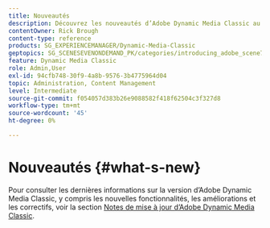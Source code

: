 ```yaml
---
title: Nouveautés
description: Découvrez les nouveautés d’Adobe Dynamic Media Classic au moyen des notes de mise à jour actuelles.
contentOwner: Rick Brough
content-type: reference
products: SG_EXPERIENCEMANAGER/Dynamic-Media-Classic
geptopics: SG_SCENESEVENONDEMAND_PK/categories/introducing_adobe_scene7
feature: Dynamic Media Classic
role: Admin,User
exl-id: 94cfb748-30f9-4a8b-9576-3b4775964d04
topic: Administration, Content Management
level: Intermediate
source-git-commit: f054057d383b26e9088582f418f62504c3f327d8
workflow-type: tm+mt
source-wordcount: '45'
ht-degree: 0%

---
```


# Nouveautés {#what-s-new}

Pour consulter les dernières informations sur la version d’Adobe Dynamic Media Classic, y compris les nouvelles fonctionnalités, les améliorations et les correctifs, voir la section [Notes de mise à jour d’Adobe Dynamic Media Classic](https://experienceleague.adobe.com/en/docs/dynamic-media-developer-resources/release-notes/s7rn2017).
